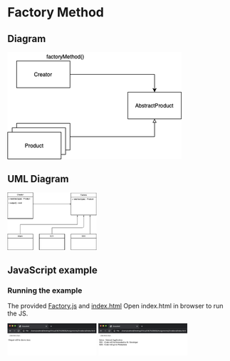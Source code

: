 # Factory Method

## Diagram

![Diagram explaining working of Factory Method](working.png "Diagram of Factory Method")

## UML Diagram 

<img src="uml.png" width="200">


## JavaScript example


### Running the example

The provided [Factory.js](Factory.js) and [index.html](index.html) 
Open index.html in browser to run the JS.

<img src="S1.png" width="200">

<img src="S2.png" width="200">




